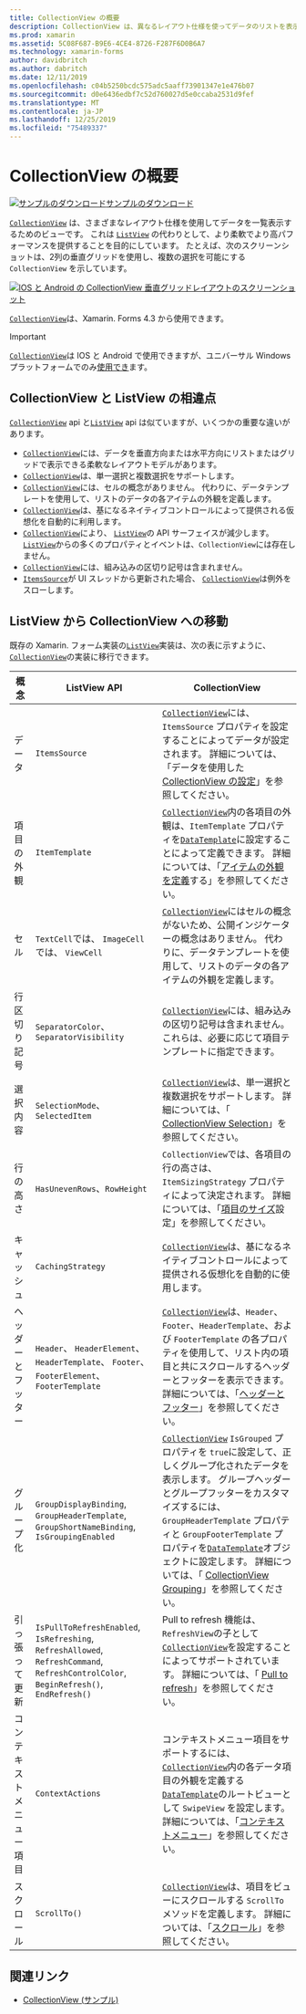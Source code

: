 ```yaml
---
title: CollectionView の概要
description: CollectionView は、異なるレイアウト仕様を使ってデータのリストを表示するための柔軟で高パフォーマンスなビューです。
ms.prod: xamarin
ms.assetid: 5C08F687-B9E6-4CE4-8726-F287F6D0B6A7
ms.technology: xamarin-forms
author: davidbritch
ms.author: dabritch
ms.date: 12/11/2019
ms.openlocfilehash: c04b5250bcdc575adc5aaff73901347e1e476b07
ms.sourcegitcommit: d0e6436edbf7c52d760027d5e0ccaba2531d9fef
ms.translationtype: MT
ms.contentlocale: ja-JP
ms.lasthandoff: 12/25/2019
ms.locfileid: "75489337"
---
```

# <a name="xamarinforms-collectionview-introduction"></a>CollectionView の概要

[![サンプルのダウンロード](~/media/shared/download.png)サンプルのダウンロード](https://docs.microsoft.com/samples/xamarin/xamarin-forms-samples/userinterface-collectionviewdemos/)

[`CollectionView`](xref:Xamarin.Forms.CollectionView) は、さまざまなレイアウト仕様を使用してデータを一覧表示するためのビューです。 これは [ `ListView`](xref:Xamarin.Forms.ListView) の代わりとして、より柔軟でより高パフォーマンスを提供することを目的にしています。 たとえば、次のスクリーンショットは、2列の垂直グリッドを使用し、複数の選択を可能にする `CollectionView` を示しています。

[![IOS と Android の CollectionView 垂直グリッドレイアウトのスクリーンショット](introduction-images/verticalgrid-multipleselection.png "複数選択の CollectionView 垂直グリッドレイアウト")](introduction-images/verticalgrid-multipleselection-large.png#lightbox "複数選択の CollectionView 垂直グリッドレイアウト")

[`CollectionView`](xref:Xamarin.Forms.CollectionView)は、Xamarin. Forms 4.3 から使用できます。

> [!IMPORTANT]
> [`CollectionView`](xref:Xamarin.Forms.CollectionView)は IOS と Android で使用できますが、ユニバーサル Windows プラットフォームでのみ[使用でき](https://gist.github.com/hartez/7d0edd4182dbc7de65cebc6c67f72e14)ます。

## <a name="collectionview-and-listview-differences"></a>CollectionView と ListView の相違点

[`CollectionView`](xref:Xamarin.Forms.CollectionView) api と[`ListView`](xref:Xamarin.Forms.ListView) api は似ていますが、いくつかの重要な違いがあります。

- [`CollectionView`](xref:Xamarin.Forms.CollectionView)には、データを垂直方向または水平方向にリストまたはグリッドで表示できる柔軟なレイアウトモデルがあります。
- [`CollectionView`](xref:Xamarin.Forms.CollectionView)は、単一選択と複数選択をサポートします。
- [`CollectionView`](xref:Xamarin.Forms.CollectionView)には、セルの概念がありません。 代わりに、データテンプレートを使用して、リストのデータの各アイテムの外観を定義します。
- [`CollectionView`](xref:Xamarin.Forms.CollectionView)は、基になるネイティブコントロールによって提供される仮想化を自動的に利用します。
- [`CollectionView`](xref:Xamarin.Forms.CollectionView)により、 [`ListView`](xref:Xamarin.Forms.ListView)の API サーフェイスが減少します。 [`ListView`](xref:Xamarin.Forms.ListView)からの多くのプロパティとイベントは、`CollectionView`には存在しません。
- [`CollectionView`](xref:Xamarin.Forms.CollectionView)には、組み込みの区切り記号は含まれません。
- [`ItemsSource`](xref:Xamarin.Forms.ItemsView.ItemsSource)が UI スレッドから更新された場合、 [`CollectionView`](xref:Xamarin.Forms.CollectionView)は例外をスローします。

## <a name="move-from-listview-to-collectionview"></a>ListView から CollectionView への移動

既存の Xamarin. フォーム実装の[`ListView`](xref:Xamarin.Forms.ListView)実装は、次の表に示すように、 [`CollectionView`](xref:Xamarin.Forms.CollectionView)の実装に移行できます。

| 概念 | ListView API | CollectionView |
|---|---|---|
| データ | `ItemsSource` | [`CollectionView`](xref:Xamarin.Forms.CollectionView)には、`ItemsSource` プロパティを設定することによってデータが設定されます。 詳細については、「データを使用した[CollectionView の設定](populate-data.md#populate-a-collectionview-with-data)」を参照してください。 |
| 項目の外観 | `ItemTemplate` | [`CollectionView`](xref:Xamarin.Forms.CollectionView)内の各項目の外観は、`ItemTemplate` プロパティを[`DataTemplate`](xref:Xamarin.Forms.DataTemplate)に設定することによって定義できます。 詳細については、「[アイテムの外観を定義](populate-data.md#define-item-appearance)する」を参照してください。 |
| セル | `TextCell`では、 `ImageCell`では、 `ViewCell` | [`CollectionView`](xref:Xamarin.Forms.CollectionView)にはセルの概念がないため、公開インジケーターの概念はありません。 代わりに、データテンプレートを使用して、リストのデータの各アイテムの外観を定義します。 |
| 行区切り記号 | `SeparatorColor`、`SeparatorVisibility` | [`CollectionView`](xref:Xamarin.Forms.CollectionView)には、組み込みの区切り記号は含まれません。 これらは、必要に応じて項目テンプレートに指定できます。 |
| 選択内容 | `SelectionMode`、`SelectedItem` | [`CollectionView`](xref:Xamarin.Forms.CollectionView)は、単一選択と複数選択をサポートします。 詳細については、「 [CollectionView Selection](selection.md)」を参照してください。 |
| 行の高さ | `HasUnevenRows`、`RowHeight` | `CollectionView`では、各項目の行の高さは、`ItemSizingStrategy` プロパティによって決定されます。 詳細については、「[項目のサイズ](layout.md#item-sizing)設定」を参照してください。|
| キャッシュ | `CachingStrategy` | [`CollectionView`](xref:Xamarin.Forms.CollectionView)は、基になるネイティブコントロールによって提供される仮想化を自動的に使用します。 |
| ヘッダーとフッター | `Header`、 `HeaderElement`、 `HeaderTemplate`、 `Footer`、 `FooterElement`、 `FooterTemplate` | [`CollectionView`](xref:Xamarin.Forms.CollectionView)は、`Header`、`Footer`、`HeaderTemplate`、および `FooterTemplate` の各プロパティを使用して、リスト内の項目と共にスクロールするヘッダーとフッターを表示できます。 詳細については、「[ヘッダーとフッター](layout.md#headers-and-footers)」を参照してください。 |
| グループ化 | `GroupDisplayBinding`, `GroupHeaderTemplate`, `GroupShortNameBinding`, `IsGroupingEnabled` | [`CollectionView`](xref:Xamarin.Forms.CollectionView) `IsGrouped` プロパティを `true`に設定して、正しくグループ化されたデータを表示します。 グループヘッダーとグループフッターをカスタマイズするには、`GroupHeaderTemplate` プロパティと `GroupFooterTemplate` プロパティを[`DataTemplate`](xref:Xamarin.Forms.DataTemplate)オブジェクトに設定します。 詳細については、「 [CollectionView Grouping](grouping.md)」を参照してください。 |
| 引っ張って更新 | `IsPullToRefreshEnabled`, `IsRefreshing`, `RefreshAllowed`, `RefreshCommand`, `RefreshControlColor`, `BeginRefresh()`, `EndRefresh()` | Pull to refresh 機能は、`RefreshView`の子として[`CollectionView`](xref:Xamarin.Forms.CollectionView)を設定することによってサポートされています。 詳細については、「 [Pull to refresh](populate-data.md#pull-to-refresh)」を参照してください。 |
| コンテキスト メニュー項目 | `ContextActions` | コンテキストメニュー項目をサポートするには、 [`CollectionView`](xref:Xamarin.Forms.CollectionView)内の各データ項目の外観を定義する[`DataTemplate`](xref:Xamarin.Forms.DataTemplate)のルートビューとして `SwipeView` を設定します。 詳細については、「[コンテキストメニュー](populate-data.md#context-menus)」を参照してください。 |
| スクロール | `ScrollTo()` | [`CollectionView`](xref:Xamarin.Forms.CollectionView)は、項目をビューにスクロールする `ScrollTo` メソッドを定義します。 詳細については、「[スクロール](scrolling.md)」を参照してください。 |

## <a name="related-links"></a>関連リンク

- [CollectionView (サンプル)](https://docs.microsoft.com/samples/xamarin/xamarin-forms-samples/userinterface-collectionviewdemos/)
